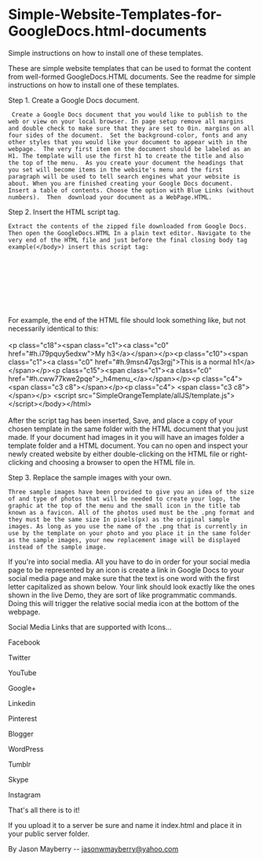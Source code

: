 # Simple-Website-Templates-for-GoogleDocs.html-documents

Simple instructions on how to install one of these templates.

These are simple website templates that can be used to format the content from well-formed GoogleDocs.HTML documents. See the readme for simple instructions on how to install one of these templates.


Step 1.      Create a Google Docs document.

     Create a Google Docs document that you would like to publish to the web or view on your local browser. In page setup remove all margins and double check to make sure that they are set to 0in. margins on all four sides of the document.  Set the background-color, fonts and any other styles that you would like your document to appear with in the webpage.  The very first item on the document should be labeled as an H1. The template will use the first h1 to create the title and also the top of the menu.  As you create your document the headings that you set will become items in the website's menu and the first paragraph will be used to tell search engines what your website is about. When you are finished creating your Google Docs document.  Insert a table of contents. Choose the option with Blue Links (without numbers).  Then  download your document as a WebPage.HTML.
     

Step 2.      Insert the HTML script tag.

    Extract the contents of the zipped file downloaded from Google Docs. Then open the GoogleDocs.HTML In a plain text editor. Navigate to the very end of the HTML file and just before the final closing body tag example(</body>) insert this script tag:

<br>
<br>
<script src="SimpleOrangeTemplate/allJS/template.js"></script>
<br>
<br>
<br>
<br>
<br>
For example, the end of the HTML file should look something like, but not necessarily identical to this:
<br>
<br>
&lt;p class=&quot;c18&quot;&gt;&lt;span class=&quot;c1&quot;&gt;&lt;a class=&quot;c0&quot; href=&quot;#h.i79pquy5edxw&quot;&gt;My h3&lt;/a&gt;&lt;/span&gt;&lt;/p&gt;&lt;p class=&quot;c10&quot;&gt;&lt;span class=&quot;c1&quot;&gt;&lt;a class=&quot;c0&quot; href=&quot;#h.9msn47qs3rgj&quot;&gt;This is a normal h1&lt;/a&gt;&lt;/span&gt;&lt;/p&gt;&lt;p class=&quot;c15&quot;&gt;&lt;span class=&quot;c1&quot;&gt;&lt;a class=&quot;c0&quot; href=&quot;#h.cww77kwe2pqe&quot;&gt;_h4menu_&lt;/a&gt;&lt;/span&gt;&lt;/p&gt;&lt;p class=&quot;c4&quot;&gt;&lt;span class=&quot;c3 c8&quot;&gt;&lt;/span&gt;&lt;/p&gt;&lt;p class=&quot;c4&quot;&gt;
&lt;span class=&quot;c3 c8&quot;&gt;&lt;/span&gt;&lt;/p&gt;
&lt;script src=&quot;SimpleOrangeTemplate/allJS/template.js&quot;&gt;&lt;/script&gt;&lt;/body&gt;&lt;/html&gt;
<br>
<br>
After the script tag has been inserted, Save, and place a copy of your chosen template in the same folder with the HTML document that you just made. If your document had images in it you will have an images folder a template folder and a HTML document.
You can no open and inspect your newly created website by either double-clicking on the HTML file or right-clicking and choosing a browser to open the HTML file in.


Step 3.      Replace the sample images with your own.

    Three sample images have been provided to give you an idea of the size of and type of photos that will be needed to create your logo, the graphic at the top of the menu and the small icon in the title tab known as a favicon. All of the photos used must be the .png format and they must be the same size In pixels(px) as the original sample images. As long as you use the name of the .png that is currently in use by the template on your photo and you place it in the same folder as the sample images, your new replacement image will be displayed instead of the sample image. 

If you're into social media. All you have to do  in order for your social media page to be represented
by an icon is create a link in Google Docs to your social media page and make sure that the text is one
word with the first letter capitalized as shown below. Your link should look exactly like the ones shown
in the live Demo, they are sort of like programmatic commands. Doing this will trigger the relative social media 
icon at the bottom of the webpage.

Social Media Links that are supported with Icons...

Facebook

Twitter

YouTube

Google+

Linkedin

Pinterest

Blogger

WordPress

Tumblr

Skype

Instagram


   That's all there is to it! 
   
If you upload it to a server be sure and name it  index.html  and place it in your public server folder.

By Jason Mayberry  --   jasonwmayberry@yahoo.com

